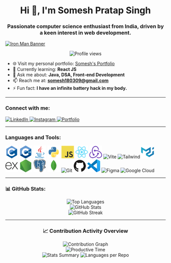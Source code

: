 <h1 align="center">Hi 👋, I'm Somesh Pratap Singh</h1>
<h3 align="center">Passionate computer science enthusiast from India, driven by a keen interest in web development.</h3>

<a href="https://youtu.be/TWB31WFomz4?si=i7zOh4Mp7ORNpBxu" target="_blank">
  <img src="https://github.com/sammy0318/sammy0318/assets/146454603/e4284fdb-3131-4253-aca8-8ef36ee895f0" alt="Iron Man Banner" />
</a>

<p align="center">
  <img src="https://komarev.com/ghpvc/?username=sammy0318&label=Profile%20views&color=0e75b6&style=flat" alt="Profile views" />
</p>

- 🌐 Visit my personal portfolio: [Somesh's Portfolio](https://sammy0318.github.io/Portfolio-SomeshPratapSingh/)
- 🌱 Currently learning: **React JS**
- 💬 Ask me about: **Java, DSA, Front-end Development**
- 📫 Reach me at: **somesh180309@gmail.com**
- ⚡ Fun fact: **I have an infinite battery hack in my body.**

---

<h3 align="left">Connect with me:</h3>
<p align="left">
  <a href="https://www.linkedin.com/in/somesh-pratap-singh-6668b525a" target="_blank">
    <img src="https://raw.githubusercontent.com/rahuldkjain/github-profile-readme-generator/master/src/images/icons/Social/linked-in-alt.svg" alt="LinkedIn" width="30" height="30" />
  </a>
  <a href="https://instagram.com/sammy._._.03" target="_blank">
    <img src="https://raw.githubusercontent.com/rahuldkjain/github-profile-readme-generator/master/src/images/icons/Social/instagram.svg" alt="Instagram" width="30" height="30" />
  </a>
  <a href="https://sammy0318.github.io/Portfolio-SomeshPratapSingh/" target="_blank">
    <img src="https://img.shields.io/badge/Portfolio-000000?style=for-the-badge&logo=About.me&logoColor=white" alt="Portfolio" height="30" />
  </a>
</p>

---

<h3 align="left">Languages and Tools:</h3>
<p align="left">
  <!-- Languages -->
  <img src="https://raw.githubusercontent.com/devicons/devicon/master/icons/c/c-original.svg" alt="C" width="40" height="40"/>
  <img src="https://raw.githubusercontent.com/devicons/devicon/master/icons/cplusplus/cplusplus-original.svg" alt="C++" width="40" height="40"/>
  <img src="https://raw.githubusercontent.com/devicons/devicon/master/icons/java/java-original.svg" alt="Java" width="40" height="40"/>
  <img src="https://raw.githubusercontent.com/devicons/devicon/master/icons/python/python-original.svg" alt="Python" width="40" height="40"/>
  <img src="https://raw.githubusercontent.com/devicons/devicon/master/icons/javascript/javascript-original.svg" alt="JavaScript" width="40" height="40"/>

  <!-- Frontend -->
  <img src="https://raw.githubusercontent.com/devicons/devicon/master/icons/react/react-original.svg" alt="React" width="40" height="40"/>
  <img src="https://raw.githubusercontent.com/devicons/devicon/master/icons/redux/redux-original.svg" alt="Redux" width="40" height="40"/>
  <img src="https://vitejs.dev/logo.svg" alt="Vite" width="40" height="40"/>
  <img src="https://www.vectorlogo.zone/logos/tailwindcss/tailwindcss-icon.svg" alt="Tailwind" width="40" height="40"/>
  <img src="https://raw.githubusercontent.com/devicons/devicon/master/icons/materialui/materialui-original.svg" alt="Material UI" width="40" height="40"/>

  <!-- Backend -->
  <img src="https://raw.githubusercontent.com/devicons/devicon/master/icons/express/express-original.svg" alt="Express" width="40" height="40"/>
  <img src="https://raw.githubusercontent.com/devicons/devicon/master/icons/nodejs/nodejs-original.svg" alt="Node.js" width="40" height="40"/>

  <!-- Database -->
  <img src="https://raw.githubusercontent.com/devicons/devicon/master/icons/postgresql/postgresql-original.svg" alt="PostgreSQL" width="40" height="40"/>
  <img src="https://raw.githubusercontent.com/devicons/devicon/master/icons/mongodb/mongodb-original.svg" alt="MongoDB" width="40" height="40"/>

  <!-- Dev Tools -->
  <img src="https://www.vectorlogo.zone/logos/git-scm/git-scm-icon.svg" alt="Git" width="40" height="40"/>
  <img src="https://raw.githubusercontent.com/devicons/devicon/master/icons/github/github-original.svg" alt="GitHub" width="40" height="40"/>
  <img src="https://raw.githubusercontent.com/devicons/devicon/master/icons/vscode/vscode-original.svg" alt="VS Code" width="40" height="40"/>
  <img src="https://www.vectorlogo.zone/logos/figma/figma-icon.svg" alt="Figma" width="40" height="40"/>

  <!-- Cloud -->
  <img src="https://www.vectorlogo.zone/logos/google_cloud/google_cloud-icon.svg" alt="Google Cloud" width="40" height="40"/>
</p>

---

<h3 align="left">📊 GitHub Stats:</h3>
<p align="center">
  <img src="https://github-readme-stats.vercel.app/api/top-langs/?username=sammy0318&layout=compact&theme=react" alt="Top Languages" />
  <br/>
  <img src="https://github-readme-stats.vercel.app/api?username=sammy0318&show_icons=true&locale=en&theme=react" alt="GitHub Stats" />
  <br/>
  <img src="https://github-readme-streak-stats.herokuapp.com/?user=sammy0318&theme=react" alt="GitHub Streak" />
</p>

---

<h3 align="center">📈 Contribution Activity Overview</h3>

<p align="center">
  <img src="https://github-profile-summary-cards.vercel.app/api/cards/profile-details?username=sammy0318&theme=github_dark" alt="Contribution Graph" />
  <br/>
  <img src="https://github-profile-summary-cards.vercel.app/api/cards/productive-time?username=sammy0318&theme=github_dark&utcOffset=8" alt="Productive Time" />
  <br/>
  <img src="https://github-profile-summary-cards.vercel.app/api/cards/stats?username=sammy0318&theme=github_dark" alt="Stats Summary" />
  <img src="https://github-profile-summary-cards.vercel.app/api/cards/repos-per-language?username=sammy0318&theme=github_dark" alt="Languages per Repo" />
</p>

